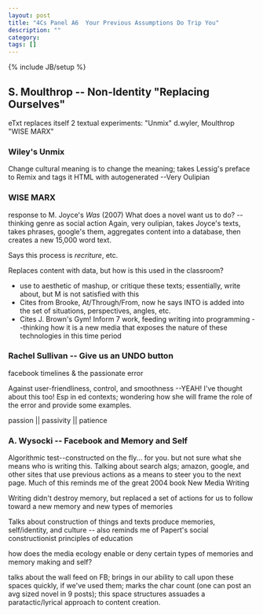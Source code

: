 ```yaml
---
layout: post
title: "4Cs Panel A6  Your Previous Assumptions Do Trip You"
description: ""
category: 
tags: []
---
```

{% include JB/setup %}

## S. Moulthrop -- Non-Identity "Replacing Ourselves"

eTxt replaces itself
2 textual experiments: "Unmix" d.wyler, Moulthrop "WISE MARX"

### Wiley's Unmix
Change cultural meaning is to change the meaning; takes Lessig's preface to Remix and tags it HTML with autogenerated --Very Oulipian

### WISE MARX
response to M. Joyce's *Was* (2007)
What does a novel want us to do? --thinking genre as social action
Again, very oulipian, takes Joyce's texts, takes phrases, google's them, aggregates content into a database, then creates a new 15,000 word text.

Says this process is *recriture*, etc.

Replaces content with data, but how is this used in the classroom?

- use to aesthetic of mashup, or critique these texts; essentially, write about, but M is not satisfied with this
- Cites from Brooke, At/Through/From, now he says INTO is added into the set of situations, perspectives, angles, etc.
- Cites J. Brown's Gym! Inform 7 work, feeding writing into programming --thinking how it is a new media that exposes the nature of these technologies in this time period

### Rachel Sullivan -- Give us an UNDO button

facebook timelines & the passionate error

Against user-friendliness, control, and smoothness --YEAH! I've thought about this too! Esp in ed contexts; wondering how she will frame the role of the error and provide some examples.

passion || passivity || patience

### A. Wysocki -- Facebook and Memory and Self

Algorithmic test--constructed on the fly... for you. but not sure what she means who is writing this. Talking about search algs; amazon, google, and other sites that use previous actions as a means to steer you to the next page. Much of this reminds me of the great 2004 book New Media Writing

Writing didn't destroy memory, but replaced a set of actions for us to follow toward a new memory and new types of memories

Talks about construction of things and texts produce memories, self/identity, and culture -- also reminds me of Papert's social constructionist principles of education

how does the media ecology enable or deny certain types of memories and memory making and self?

talks about the wall feed on FB; brings in our ability to call upon these spaces quickly, if we've used them; marks the char count (one can post an avg sized novel in 9 posts); this space structures assuades a paratactic/lyrical approach to content creation.
